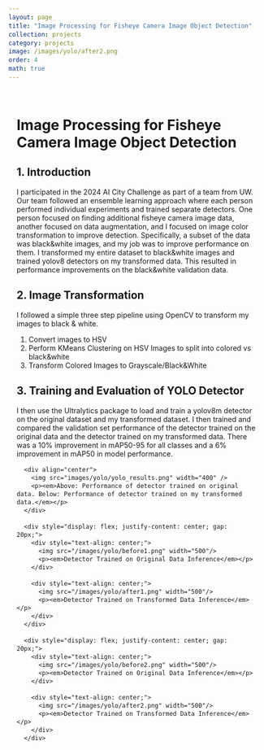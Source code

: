 ```yaml
---
layout: page
title: "Image Processing for Fisheye Camera Image Object Detection"
collection: projects
category: projects
image: /images/yolo/after2.png
order: 4
math: true
---
```


<div style="max-width: 1200px; margin: 0 auto; padding: 1rem;">
  <div class="card">
    <h1>Image Processing for Fisheye Camera Image Object Detection</h1>
    <h2>1. Introduction</h2>
      I participated in the 2024 AI City Challenge as part of a team from UW. Our team followed an ensemble learning approach where each person performed individual experiments and trained separate detectors. One person focused on finding additional fisheye camera image data, another focused on data augmentation, and I focused on image color transformation to improve detection. Specifically, a subset of the data was black&white images, and my job was to improve performance on them. I transformed my entire dataset to black&white images and trained yolov8 detectors on my transformed data. This resulted in performance improvements on the black&white validation data.
  </div>

  <div class="card">
    <h2>2. Image Transformation</h2>
      I followed a simple three step pipeline using OpenCV to transform my images to black & white.
      <ol>
        <li>Convert images to HSV</li>
        <li>Perform KMeans Clustering on HSV Images to split into colored vs black&white</li>
        <li>Transform Colored Images to Grayscale/Black&White</li>
      </ol>
  </div>

  <div class="card">
    <h2>3. Training and Evaluation of YOLO Detector</h2>
      I then use the Ultralytics package to load and train a yolov8m detector on the original dataset and my transformed dataset. I then trained and compared the validation set performance of the detector trained on the original data and the detector trained on my transformed data. There was a 10% improvement in mAP50-95 for all classes and a 6% improvement in mAP50 in model performance.

      <div align="center">
        <img src="images/yolo/yolo_results.png" width="400" />
        <p><em>Above: Performance of detector trained on original data. Below: Performance of detector trained on my transformed data.</em></p>
      </div>

      <div style="display: flex; justify-content: center; gap: 20px;">
        <div style="text-align: center;">
          <img src="/images/yolo/before1.png" width="500"/>
          <p><em>Detector Trained on Original Data Inference</em></p>
        </div>

        <div style="text-align: center;">
          <img src="/images/yolo/after1.png" width="500"/>
          <p><em>Detector Trained on Transformed Data Inference</em></p>
        </div>
      </div>

      <div style="display: flex; justify-content: center; gap: 20px;">
        <div style="text-align: center;">
          <img src="/images/yolo/before2.png" width="500"/>
          <p><em>Detector Trained on Original Data Inference</em></p>
        </div>

        <div style="text-align: center;">
          <img src="/images/yolo/after2.png" width="500"/>
          <p><em>Detector Trained on Transformed Data Inference</em></p>
        </div>
      </div>
  </div>
</div>